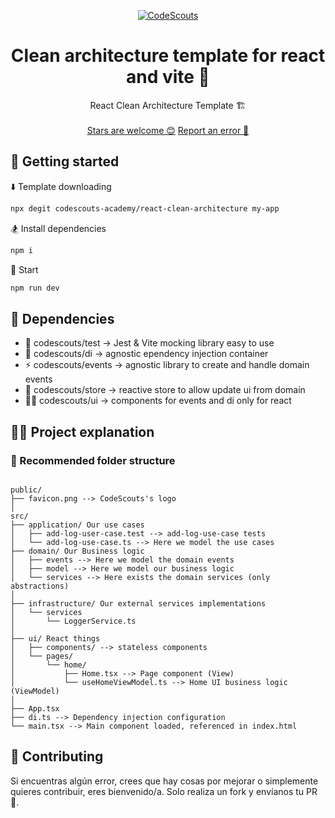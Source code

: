 <p align="center">
  <a href="https://www.codescouts.academy/" target="_blank">
    <img alt="CodeScouts" src="https://www.codescouts.academy/images/logo-all-yellow.png" />
  </a>
</p>

<h1 align="center">
 Clean architecture template for react and vite 🚀
</h1>
<p align="center">
  React Clean Architecture Template 🏗️
  <br />
  <br />
  <a href="https://github.com/codescouts-academy/react-clean-architecture/stargazers">Stars are welcome 😊</a>
  <a href="https://github.com/codescouts-academy/react-clean-architecture/issues">Report an error 🐛</a>
</p>

## 🚀 Getting started

⬇️ Template downloading

```sh
npx degit codescouts-academy/react-clean-architecture my-app
```

🏂 Install dependencies

```sh
npm i
```

🏁 Start

```sh
npm run dev
```

## 🥋 Dependencies

-   🧪 codescouts/test -> Jest & Vite mocking library easy to use
-   💉 codescouts/di -> agnostic ependency injection container
-   ⚡️ codescouts/events -> agnostic library to create and handle domain events
-   🛟 codescouts/store -> reactive store to allow update ui from domain
-   👩‍💻  codescouts/ui -> components for events and di only for react

## 👩‍💻 Project explanation

### 📁 Recommended folder structure

```

public/
├── favicon.png --> CodeScouts's logo
│
src/
├── application/ Our use cases
│   ├── add-log-user-case.test --> add-log-use-case tests
│   └── add-log-use-case.ts --> Here we model the use cases
├── domain/ Our Business logic
│   ├── events --> Here we model the domain events
│   ├── model --> Here we model our business logic
│   └── services --> Here exists the domain services (only abstractions)
│
├── infrastructure/ Our external services implementations
│   └── services
│       └── LoggerService.ts
│
├── ui/ React things
│   ├── components/ --> stateless components
│   └── pages/
│       └── home/
│           ├── Home.tsx --> Page component (View)
│           └── useHomeViewModel.ts --> Home UI business logic (ViewModel)
│
├── App.tsx
├── di.ts --> Dependency injection configuration
└── main.tsx --> Main component loaded, referenced in index.html
```

## 🤔 Contributing

Si encuentras algún error, crees que hay cosas por mejorar o simplemente quieres contribuir, eres bienvenido/a.
Solo realiza un fork y envíanos tu PR 🙏.
